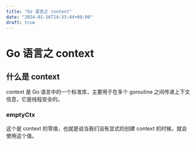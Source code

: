 ```yaml
---
title: "Go 语言之 context"
date: "2024-01-16T14:33:44+08:00"
draft: true
---
```


# Go 语言之 context

## 什么是 context

context 是 Go 语言中的一个标准库，主要用于在多个 goroutine 之间传递上下文信息，它是线程安全的。

### emptyCtx

这个是 context 的零值，也就是说当我们没有显式的创建 context 的时候，就会使用这个值。
